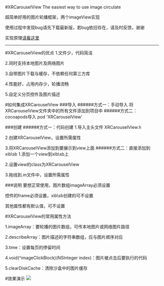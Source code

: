 #XRCarouselView
The easiest way to use image circulate

超简单好用的图片轮播框架，两个imageView实现

使用过程中发现bug请先下载最新版，若bug依旧存在，请及时反馈，谢谢

实现原理[请看这里](http://www.jianshu.com/p/ef03ec7f23b2)

______

#XRCarouselView的优点
1.文件少，代码简洁

2.同时支持本地图片及网络图片

3.自带图片下载与缓存，不依赖任何第三方库

4.性能好，占用内存少，轮播流畅

5.自定义分页控件及图片描述

#如何集成XRCarouselView
###导入
######方式一：手动导入
将XRCarouselView文件夹中的所有文件添加到项目中
######方式二：cocoapods导入
pod 'XRCarouselView'

###创建
######方式一：代码创建
1.导入主头文件 XRCarouselView.h

2.创建XRCarouselView，设置所需属性

3.将XRCarouselView添加到要展示到view上面
######方式二：直接添加到xib\sb
1.添加一个view到xib\sb上

2.设置view的class为XRCarouselView

3.拖线到.m文件中，设置所需属性

###说明
要想正常使用，图片数组imageArray必须设置

控件的frame必须设置，xib\sb创建的可不设置
 
其他属性都有默认值，可不设置
 
#XRCarouselView的常用属性方法

1.imageArray：要轮播的图片数组，可传本地图片或网络图片路径

2.describeArray：图片描述的字符串数组，应与图片顺序对应

3.time：设置每页的停留时间

4.void(^imageClickBlock)(NSInteger index)：图片被点击后要执行的代码

5.clearDiskCache：清除沙盒中的图片缓存

#效果演示
![](http://ww1.sinaimg.cn/large/b68232a1gw1f2g66tc8vkg20ad05b7tf.gif)
    